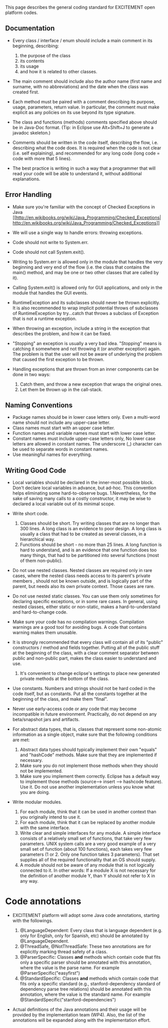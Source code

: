 This page describes the general coding standard for EXCITEMENT open platform codes. 

## Documentation
* Every class / interface / enum should include a main comment in its beginning, describing:
   1. the purpose of the class
   2. its contents
   3. its usage
   4. and how it is related to other classes.

* The main comment should include also the author name (first name and surname, with no abbreviations) and the date when the class was created first.

* Each method must be paired with a comment describing its purpose, usage, parameters, return value. In particular, the comment must make explicit as any policies on its use beyond its type signature.

* The class and functions (methods) comments specified above should be in Java-Doc format. (Tip: in Eclipse use Alt+Shift+J to generate a javadoc skeleton.) 

* Comments should be written in the code itself, describing the flow, i.e. describing what the code does. It is required when the code is not clear (i.e. self explaining), and recommended for any long code (long code = code with more that 5 lines).

* The best practice is writing in such a way that a programmer that will read your code will be able to understand it, without additional explanations.


## Error Handling

* Make sure you're familiar with the concept of Checked Exceptions in Java [[http://en.wikibooks.org/wiki/Java_Programming/Checked_Exceptions|http://en.wikibooks.org/wiki/Java_Programming/Checked_Exceptions]]

* We will use a single way to handle errors: throwing exceptions.

* Code should not write to System.err.

* Code should not call System.exit().

* Writing to System.err is allowed only in the module that handles the very beginning and very end of the flow (i.e. the class that contains the main() method, and may be one or two other classes that are called by it).

* Calling System.exit() is allowed only for GUI applications, and only in the module that handles the GUI events.

* RuntimeException and its subclasses should never be thrown explicitly. It is also recommended to wrap implicit potential throws of subclasses of RuntimeException by try...catch that throws a subclass of Exception that is not a runtime exception.

* When throwing an exception, include a string in the exception that describes the problem, and how it can be fixed.

* "Stopping" an exception is usually a very bad idea. "Stopping" means is catching it somewhere and not throwing it (or another exception) again. The problem is that the user will not be aware of underlying the problem that caused the first exception to be thrown.

* Handling exceptions that are thrown from an inner components can be done in two ways:
   1. Catch them, and throw a new exception that wraps the original ones.
   2. Let them be thrown up in the call-stack.

## Naming Conventions

* Package names should be in lower case letters only. Even a multi-word name should not include any upper-case letter.
* Class names must start with an upper case letter.
* Function names and variable names must start with lower case letter.
* Constant names must include upper-case letters only, No lower case letters are allowed in constant names. The underscore (_) character can be used to separate words in constant names. 
* Use meaningful names for everything.

## Writing Good Code

* Local variables should be declared in the inner-most possible block. Don't declare local variables in advance, but ad-hoc. This convention helps eliminating some hard-to-observe bugs.
   1.Nevertheless, for the sake of saving many calls to a costly constructor, it may be wise to declared a local variable out of its minimal scope. 

* Write short code.
   1. Classes should be short. Try writing classes that are no longer than 300 lines. A long class is an evidence to poor design. A long class is usually a class that had to be created as several classes, in a hierarchical way.
   2. Functions should be short - no more than 25 lines. A long function is hard to understand, and is an evidence that one function does too many things, that had to be partitioned into several functions (most of them non-public).

* Do not use nested classes. Nested classes are required only in rare cases, where the nested class needs access to its parent's private members , should not be known outside, and is logically part of the parent, but needs also its own private context. Those cases are rare.

* Do not use nested static classes. You can use them only sometimes for declaring specific exceptions, or in some rare cases. In general, using nested classes, either static or non-static, makes a hard-to-understand and hard-to-change code.

* Make sure your code has no compilation warnings. Compilation warnings are a good tool for avoiding bugs. A code that contains warning makes them unusable.

* It is strongly recommended that every class will contain all of its "public" constructors / method and fields together. Putting all of the public stuff at the beginning of the class, with a clear comment separator between public and non-public part, makes the class easier to understand and use.
   1. It's convenient to change eclipse's settings to place new generated private methods at the bottom of the class.

* Use constants. Numbers and strings should not be hard coded in the code itself, but as constants.
Put all the constants together at the beginning of the class, and make them "final".

* Never use early-access code or any code that may become incompatible in future environment. Practically, do not depend on any beta/snapshot jars and artifacts. 

* For abstract data types, that is, classes that represent some non-atomic information as a single object, make sure that the following conditions are met:
   1. Abstract data types should typically implement their own "equals" and "hashCode" methods. Make sure that they are implemented if necessary.
   2. Make sure you do not implement those methods when they should not be implemented.
   3. Make sure you implement them correctly. Eclipse has a default way to implement those methods (source--> insert --> hashcode feature). Use it. Do not use another implementation unless you know what you are doing.

* Write modular modules.
   1. For each module, think that it can be used in another context than you originally intend to use it.
   2. For each module, think that it can be replaced by another module with the same interface.
   3. Write clear and simple interfaces for any module. A simple interface consists of a relatively small set of functions, that take very few parameters. UNIX system calls are a very good example of a very small set of function (about 100 functions), each takes very few parameters (1 or 2. Only one function takes 3 parameters). That set supplies all of the required functionality that an OS should supply.
   4. A module should not be aware of any module that is not logically connected to it. In other words: If a module X is not necessary for the definition of another module Y, than Y should not refer to X in any way.

# Code annotations

* EXCITEMENT platform will adopt some Java code annotations, starting with the followings.
   1. @LanguageDependent: Every class that is language dependent (e.g. only for English, only for Spanish, etc) should be annotated by @LanguageDependent.
   2. @ThreadSafe, @NotThreadSafe: These two annotations are for explicitly marking thread safety of a class.
   3. @ParserSpecific: Classes **and** methods which contain code that fits only a specific parser should be annotated with this annotation, where the value is the parse name. For example @ParserSpecific("easyfirst")
   4. @StandardSpecific: Classes **and** methods which contain code that fits only a specific standard (e.g., stanford-dependency standard of dependency parse tree relations) should be annotated with this annotation, where the value is the standard name. For example @StandardSpecific("stanford-dependencies")

* Actual definitions of the Java annotations and their usage will be provided by the implementation team
(WP4). Also, the list of the annotations will be expanded along with the implementation effort.